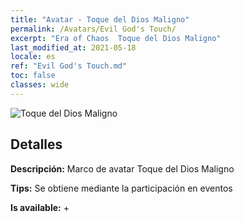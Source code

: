```yaml
---
title: "Avatar - Toque del Dios Maligno"
permalink: /Avatars/Evil God's Touch/
excerpt: "Era of Chaos  Toque del Dios Maligno"
last_modified_at: 2021-05-18
locale: es
ref: "Evil God's Touch.md"
toc: false
classes: wide
---
```

 ![Toque del Dios Maligno](/images/a/avatarFrame_88.png)

## Detalles

 **Descripción:** Marco de avatar Toque del Dios Maligno 

 **Tips:** Se obtiene mediante la participación en eventos 

 **Is available:**  + 

